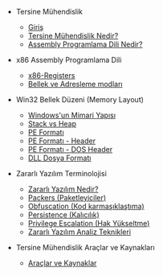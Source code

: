 - Tersine Mühendislik

  - [Giriş](README.md)
  - [Tersine Mühendislik Nedir?](giris/nedir.md)
  - [Assembly Programlama Dili Nedir?](giris/assembly-programlama-dili-nedir.md)

- x86 Assembly Programlama Dili

  - [x86-Registers](x86/x86-registers.md)
  - [Bellek ve Adresleme modları](x86/bellek-ve-adresleme-modlari.md)

- Win32 Bellek Düzeni (Memory Layout)

  - [Windows'un Mimari Yapısı](giris/windowsun-mimari-yapisi.md)
  - [Stack vs Heap](mimariyapi/stackvsheap.md)
  - [PE Formatı](mimariyapi/pe-formati.md)
  - [PE Formatı - Header](mimariyapi/pe-formati-header.md)
  - [PE Formatı - DOS Header](mimariyapi/pe-formati-dos-header.md)
  - [DLL Dosya Formatı](mimariyapi/dll-dosya-formati.md)
 
- Zararlı Yazılım Terminolojisi

  - [Zararlı Yazılım Nedir?](zararli/zararli-yazilim.md)
  - [Packers (Paketleyiciler)](zararli/paketleyici-packer.md)
  - [Obfuscation (Kod karmaşıklaştıma)](zararli/Obfuscation(Gizleme).md)
  - [Persistence (Kalıcılık)](zararli/persistence(kalicilik).md)
  - [Privilege Escalation (Hak Yükseltme)](zararli/hakyukseltme.md)
  - [Zararlı Yazılım Analiz Teknikleri](zararli/zararli-yazilim-analiz-teknikleri.md)

- Tersine Mühendislik Araçlar ve Kaynakları
  
  - [Araçlar ve Kaynaklar](araclar/kaynaklar.md)